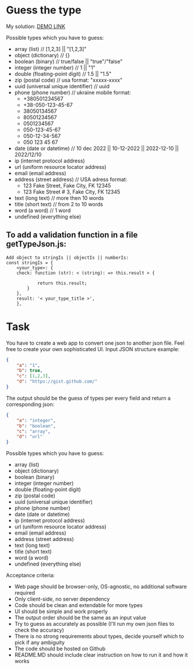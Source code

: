 # Guess the type

My solution: [DEMO LINK](https://gitroko.github.io/guess-the-type/)

Possible types which you have to guess:
- array (list) // [1,2,3] || "[1,2,3]"
- object (dictionary) // {}
- boolean (binary) // true/false || "true"/"false"
- integer (integer number) // 1 || "1"
- double (floating-point digit) // 1.5 || "1.5"
- zip (postal code) // usa format: "xxxxx-xxxx"
- uuid (universal unique identifier) // uuid
- phone (phone number) // ukraine mobile format:
    - +380501234567
    - +38-050-123-45-67
    - 38050134567
    - 80501234567
    - 0501234567
    - 050-123-45-67
    - 050-12-34-567
    - 050 123 45 67
- date (date or datetime) // 10 dec 2022 || 10-12-2022 || 2022-12-10 || 2022/12/10
- ip (internet protocol address)
- url (uniform resource locator address)
- email (email address) 
- address (street address) // USA adress format: 
    - 123 Fake Street, Fake City, FK 12345
    - 123 Fake Street # 3, Fake City, FK 12345
- text (long text) // more then 10 words
- title (short text) // from 2 to 10 words
- word (a word) // 1 word
- undefined (everything else)


## To add a validation function in a file getTypeJson.js:
    Add object to stringIs || objectIs || numberIs:
    const stringIs = {
        <your_type>: {
        check: function (str): < (string): => this.result > { 

                return this.result;
            }
        },
        result: '< your_type_title >',
        },

# Task

You have to create a web app to convert one json to another json file. Feel free to create your own sophisticated UI.
Input JSON structure example:
```json
{
    "a": "1",
    "b": true,
    "c": [1,2,3],
    "d": "https://gist.github.com/"
}
```
The output should be the guess of types per every field and return a corresponding json:
```json
{
    "a": "integer",
    "b": "boolean",
    "c": "array",
    "d": "url"
}
```
Possible types which you have to guess:
- array (list)
- object (dictionary)
- boolean (binary)
- integer (integer number)
- double (floating-point digit)
- zip (postal code)
- uuid (universal unique identifier)
- phone (phone number)
- date (date or datetime)
- ip (internet protocol address)
- url (uniform resource locator address)
- email (email address)
- address (street address)
- text (long text)
- title (short text)
- word (a word)
- undefined (everything else)

Acceptance criteria:
- Web page should be browser-only, OS-agnostic, no additional software required
- Only client-side, no server dependency
- Code should be clean and extendable for more types
- UI should be simple and work properly
- The output order should be the same as an input value
- Try to guess as accurately as possible (I'll run my own json files to check the accuracy)
- There is no strong requirements about types, decide yourself which to pick if any ambiguity
- The code should be hosted on Github
- README.MD should include clear instruction on how to run it and how it works
